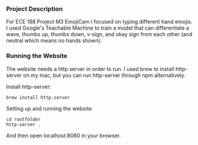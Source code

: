 ### Project Description 

For ECE 188 Project M3 EmojiCam I focused on typing different hand emojis.  I used Google's Teachable Machine to train a model that can differentiate a wave,
thumbs up, thumbs down, v-sign, and okay sign from each other (and neutral which means no hands shown).  

### Running the Website 

The website needs a http server in order to run.  I used brew to install http-server on my mac, but you can run http-server through npm alternatively. 

Install http-server: 
```
brew install http-server
```
Setting up and running the website:  
```
cd rootfolder 
http-server . 
```
And then open localhost:8080 in your browser. 
